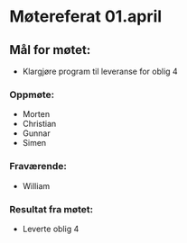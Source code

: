 # Møtereferat 01.april
## Mål for møtet:
- Klargjøre program til leveranse for oblig 4

### Oppmøte:
- Morten
- Christian
- Gunnar
- Simen

### Fraværende:
- William

### Resultat fra møtet:
- Leverte oblig 4